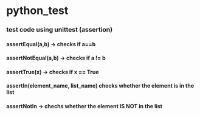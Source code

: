 # python_test
### test code using unittest (assertion)
#### assertEqual(a,b) -> checks if a==b
#### assertNotEqual(a,b) -> checks if a != b
#### assertTrue(x) -> checks if x == True
#### assertIn(element_name, list_name) checks whether the element is in the list
#### assertNotIn -> chechs whether the element IS NOT in the list
